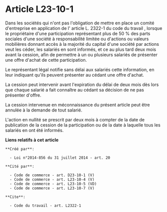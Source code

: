 # Article L23-10-1

Dans les sociétés qui n'ont pas l'obligation de mettre en place un comité d'entreprise en application de l'
article L. 2322-1 du code du travail
, lorsque le propriétaire d'une participation représentant plus de 50 % des parts sociales d'une société à responsabilité
limitée ou d'actions ou valeurs mobilières donnant accès à la majorité du capital d'une société par actions veut les céder,
les salariés en sont informés, et ce au plus tard deux mois avant la cession, afin de permettre à un ou plusieurs salariés de
présenter une offre d'achat de cette participation. 

Le représentant légal notifie sans délai aux salariés cette information, en leur indiquant qu'ils peuvent présenter au cédant
une offre d'achat. 

La cession peut intervenir avant l'expiration du délai de deux mois dès lors que chaque salarié a fait connaître au cédant sa
décision de ne pas présenter d'offre. 

La cession intervenue en méconnaissance du présent article peut être annulée à la demande de tout salarié. 

L'action en nullité se prescrit par deux mois à compter de la date de publication de la cession de la participation ou de la
date à laquelle tous les salariés en ont été informés.

**Liens relatifs à cet article**

	**Créé par**:

	  - Loi n°2014-856 du 31 juillet 2014 - art. 20

	**Cité par**:

	  - Code de commerce - art. D23-10-1 (V)
	  - Code de commerce - art. L23-10-4 (V)
	  - Code de commerce - art. L23-10-5 (VD)
	  - Code de commerce - art. L23-10-7 (V)

	**Cite**:

	  - Code du travail - art. L2322-1
